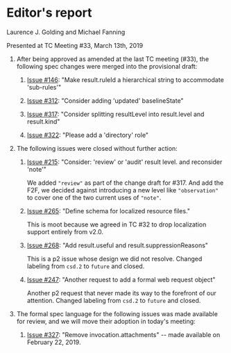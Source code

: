 # Editor's report

Laurence J. Golding and Michael Fanning

Presented at TC Meeting #33, March 13th, 2019

1. After being approved as amended at the last TC meeting (#33), the following spec changes were merged into the provisional draft:

    1. [Issue #146](https://github.com/oasis-tcs/sarif-spec/issues/146): "Make result.ruleId a hierarchical string to accommodate 'sub-rules'"

    1. [Issue #312](https://github.com/oasis-tcs/sarif-spec/issues/312): "Consider adding 'updated' baselineState"

    1. [Issue #317](https://github.com/oasis-tcs/sarif-spec/issues/317): "Consider splitting resultLevel into result.level and result.kind"

    1. [Issue #322](https://github.com/oasis-tcs/sarif-spec/issues/322): "Please add a 'directory' role"

1. The following issues were closed without further action:

    1. [Issue #215](https://github.com/oasis-tcs/sarif-spec/issues/215): "Consider: 'review' or 'audit' result level. and reconsider 'note'"

        We added `"review"` as part of the change draft for #317. And add the F2F, we decided against introducing a new level like `"observation"` to cover one of the two current uses of `"note"`.

    1. [Issue #265](https://github.com/oasis-tcs/sarif-spec/issues/265): "Define schema for localized resource files."

        This is moot because we agreed in TC <span>#</span>32 to drop localization support entirely from v2.0.

    1. [Issue #268](https://github.com/oasis-tcs/sarif-spec/issues/268): "Add result.useful and result.suppressionReasons"

        This is a p2 issue whose design we did not resolve. Changed labeling from `csd.2` to `future` and closed.

    1. [Issue #247](https://github.com/oasis-tcs/sarif-spec/issues/247): "Another request to add a formal web request object"

        Another p2 request that never made its way to the forefront of our attention. Changed labeling from `csd.2` to `future` and closed.

1. The formal spec language for the following issues was made available for review, and we will move their adoption in today's meeting:

    1. [Issue #327](https://github.com/oasis-tcs/sarif-spec/issues/327): "Remove invocation.attachments" -- made available on February 22, 2019.
